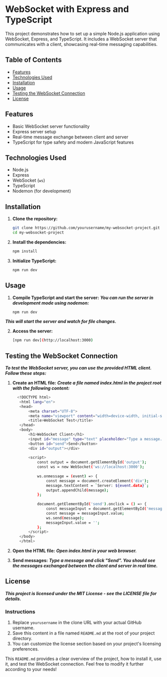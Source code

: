# WebSocket with Express and TypeScript

This project demonstrates how to set up a simple Node.js application using WebSocket, Express, and TypeScript. It includes a WebSocket server that communicates with a client, showcasing real-time messaging capabilities.

## Table of Contents

- [Features](#features)
- [Technologies Used](#technologies-used)
- [Installation](#installation)
- [Usage](#usage)
- [Testing the WebSocket Connection](#testing-the-websocket-connection)
- [License](#license)

## Features

- Basic WebSocket server functionality
- Express server setup
- Real-time message exchange between client and server
- TypeScript for type safety and modern JavaScript features

## Technologies Used

- Node.js
- Express
- WebSocket (`ws`)
- TypeScript
- Nodemon (for development)

## Installation

1. **Clone the repository:**

   ```bash
   git clone https://github.com/yourusername/my-websocket-project.git
   cd my-websocket-project

2. **Install the dependencies:**

   ```bash
   npm install

3. **Initialize TypeScript:**

   ```bash
   npm run dev

## Usage

1. **Compile TypeScript and start the server:**
***You can run the server in development mode using nodemon:***
   
   ```bash
   npm run dev

***This will start the server and watch for file changes.***

2. **Access the server:**

   ```bash
   [npm run dev](http://localhost:3000)

## Testing the WebSocket Connection
***To test the WebSocket server, you can use the provided HTML client. Follow these steps:***

1. **Create an HTML file:**
***Create a file named index.html in the project root with the following content:***

   ```bash
     <!DOCTYPE html>
      <html lang="en">
      <head>
          <meta charset="UTF-8">
          <meta name="viewport" content="width=device-width, initial-scale=1.0">
          <title>WebSocket Test</title>
      </head>
      <body>
          <h1>WebSocket Client</h1>
          <input id="message" type="text" placeholder="Type a message...">
          <button id="send">Send</button>
          <div id="output"></div>
      
          <script>
              const output = document.getElementById('output');
              const ws = new WebSocket('ws://localhost:3000');
      
              ws.onmessage = (event) => {
                  const message = document.createElement('div');
                  message.textContent = `Server: ${event.data}`;
                  output.appendChild(message);
              };
      
              document.getElementById('send').onclick = () => {
                  const messageInput = document.getElementById('message');
                  const message = messageInput.value;
                  ws.send(message);
                  messageInput.value = '';
              };
          </script>
      </body>
      </html>

2. **Open the HTML file:**
   ***Open index.html in your web browser.***

3. **Send messages:**
   ***Type a message and click "Send". You should see the messages exchanged between the client and server in real time.***

## License

***This project is licensed under the MIT License - see the LICENSE file for details.***

### Instructions

1. Replace `yourusername` in the clone URL with your actual GitHub username.
2. Save this content in a file named `README.md` at the root of your project directory.
3. You can customize the license section based on your project's licensing preferences.

This `README.md` provides a clear overview of the project, how to install it, use it, and test the WebSocket connection. Feel free to modify it further according to your needs!
